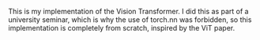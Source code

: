 This is my implementation of the Vision Transformer. I did this as part of a university seminar, which is why the use of torch.nn was forbidden, so this implementation is completely from scratch, inspired by the ViT paper.
